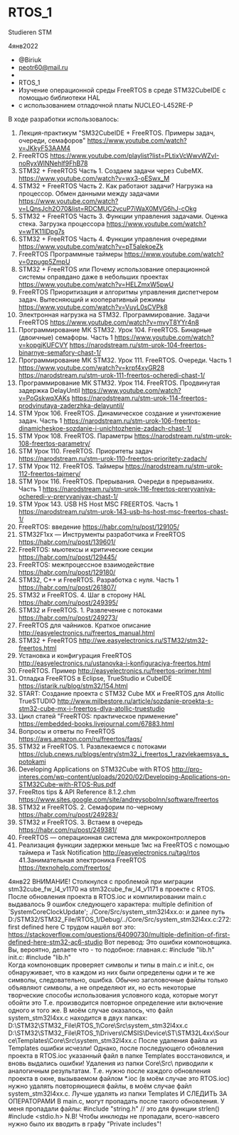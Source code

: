 # RTOS_1
 Studieren STM
 
 4янв2022
  * @Biriuk
  * peotr60@mail.ru
  *
  * RTOS_1
  * Изучение операционной среды FreeRTOS в среде STM32CubeIDE с помощью библиотеки HAL
  * с использованием отладочной платы NUCLEO-L452RE-P
  
 В ходе разработки использовалось:
 1. Лекция-практикум "SM32CubeIDE + FreeRTOS. Примеры задач, очереди, семафоров"
 https://www.youtube.com/watch?v=JKkyF53AAM4
 2. FreeRTOS
 https://www.youtube.com/playlist?list=PLtixVcWwvWZvI-noRyxWlNNehlf9FhB78
 3. STM32 + FreeRTOS Часть 1. Создаем задачи через CubeMX.
 https://www.youtube.com/watch?v=wx3-oESwx_M
 4. STM32 + FreeRTOS Часть 2. Как работают задачи? Нагрузка на процессор. Обмен данными между задачами
 https://www.youtube.com/watch?v=LQnsJch2O70&list=RDCMUC2vcuP7iWaX0MVG6hJ-cOkg
 5. STM32 + FreeRTOS Часть 3. Функции управления задачами. Оценка стека. Загрузка процессора
 https://www.youtube.com/watch?v=wTK11IDpg7s
 6. STM32 + FreeRTOS Часть 4. Функции управления очередями
 https://www.youtube.com/watch?v=pT5alekoeZk
 7. FreeRTOS Программные таймеры
 https://www.youtube.com/watch?v=0zpugp5ZmpU
 8. STM32 + FreeRTOS или Почему использование операционной системы оправдано даже в небольших проектах
 https://www.youtube.com/watch?v=HELZmxW5pwU
 9. FreeRTOS Приоритизация и алгоритмы управления диспетчером задач. Вытесняющий и кооперативный режимы
 https://www.youtube.com/watch?v=VuyL0sCVPk8
 10. Электронная нагрузка на STM32. Программирование. Задачи FreeRTOS
 https://www.youtube.com/watch?v=mvyT8YYr4n8
 11. Программирование МК STM32. Урок 104. FreeRTOS. Бинарные (двоичные) семафоры. Часть 1
 https://www.youtube.com/watch?v=kopgjKUFCVY
 https://narodstream.ru/stm-urok-104-freertos-binarnye-semafory-chast-1/
 12. Программирование МК STM32. Урок 111. FreeRTOS. Очереди. Часть 1
 https://www.youtube.com/watch?v=krpf4xyGR28
 https://narodstream.ru/stm-urok-111-freertos-ocheredi-chast-1/
 13. Программирование МК STM32. Урок 114. FreeRTOS. Продвинутая задержка DelayUntil
 https://www.youtube.com/watch?v=PoGskwqXAKs
 https://narodstream.ru/stm-urok-114-freertos-prodvinutaya-zaderzhka-delayuntil/
 14. STM Урок 106. FreeRTOS. Динамическое создание и уничтожение задач. Часть 1
 https://narodstream.ru/stm-urok-106-freertos-dinamicheskoe-sozdanie-i-unichtozhenie-zadach-chast-1/
 15. STM Урок 108. FreeRTOS. Параметры
 https://narodstream.ru/stm-urok-108-freertos-parametry/
 16. STM Урок 110. FreeRTOS. Приоритеты задач
 https://narodstream.ru/stm-urok-110-freertos-prioritety-zadach/
 17. STM Урок 112. FreeRTOS. Таймеры
 https://narodstream.ru/stm-urok-112-freertos-tajmery/
 18. STM Урок 116. FreeRTOS. Прерывания. Очереди в прерываниях. Часть 1
 https://narodstream.ru/stm-urok-116-freertos-preryvaniya-ocheredi-v-preryvaniyax-chast-1/
 19. STM Урок 143. USB HS Host MSC FREERTOS. Часть 1
 https://narodstream.ru/stm-urok-143-usb-hs-host-msc-freertos-chast-1/
 20. FreeRTOS: введение
 https://habr.com/ru/post/129105/
 21. STM32F1xx — Инструменты разработчика и FreeRTOS
 https://habr.com/ru/post/139601/
 22. FreeRTOS: мьютексы и критические секции
 https://habr.com/ru/post/129445/
 23. FreeRTOS: межпроцессное взаимодействие
 https://habr.com/ru/post/129180/
 24. STM32, C++ и FreeRTOS. Разработка с нуля. Часть 1
 https://habr.com/ru/post/261807/
 25. STM32 и FreeRTOS. 4. Шаг в сторону HAL
 https://habr.com/ru/post/249395/
 26. STM32 и FreeRTOS. 1. Развлечение с потоками
 https://habr.com/ru/post/249273/
 27. FreeRTOS для чайников. Краткое описание
 http://easyelectronics.ru/freertos_manual.html
 28. STM32 + FreeRTOS
 http://we.easyelectronics.ru/STM32/stm32-freertos.html
 29. Установка и конфигурация FreeRTOS
 http://easyelectronics.ru/ustanovka-i-konfiguraciya-freertos.html
 30. FreeRTOS. Пример
 http://easyelectronics.ru/freertos-primer.html
 31. Отладка FreeRTOS в Eclipse, TrueStudio и CubeIDE
 https://istarik.ru/blog/stm32/154.html
 32. START: Создание проекта с STM32 Cube MX и FreeRTOS для Atollic TrueSTUDIO
 http://www.milbestore.ru/article/sozdanie-proekta-s-stm32-cube-mx-i-freertos-dlya-atollic-truestudio
 33. Цикл статей "FreeRTOS: практическое применение"
 https://embedded-books.livejournal.com/67883.html
 34. Вопросы и ответы по FreeRTOS
 https://aws.amazon.com/ru/freertos/faqs/
 34. STM32 и FreeRTOS. 1. Развлекаемся с потоками
 https://club.cnews.ru/blogs/entry/stm32_i_freertos_1_razvlekaemsya_s_potokami
 35. Developing Applications on STM32Cube with RTOS
 http://pro-interes.com/wp-content/uploads/2020/02/Developing-Applications-on-STM32Cube-with-RTOS-Rus.pdf
 36. FreeRtos tips & API Reference 8.1.2.chm
 https://www.sites.google.com/site/andreysobolnn/software/freertos
 37. STM32 и FreeRTOS. 2. Семафорим по-черному
 https://habr.com/ru/post/249283/
 38. STM32 и FreeRTOS. 3. Встаем в очередь
 https://habr.com/ru/post/249381/
 39. FreeRTOS — операционная система для микроконтроллеров
 40. Реализация функции задержки меньше 1мс на FreeRTOS с помощью таймера и Task Notification
 http://easyelectronics.ru/tag/rtos
 41.Занимательная электроника FreeRTOS
 https://texnohelp.com/freertos/
 
4янв22 
ВНИМАНИЕ! 
Столкнулся с проблемой при миграции stm32cube_fw_l4_v1170 на stm32cube_fw_l4_v1171 в проекте с RTOS. После обновления проекта в RTOS.ioc и компилировании main.c выдавалось 9 ошибок следующего характера: 
multiple definition of `SystemCoreClockUpdate'; ./Core/Src/system_stm32l4xx.o: 
и далее путь D:/STM32/STM32_File/RTOS_1/Debug/../Core/Src/system_stm32l4xx.c:272: first defined here 
С трудом нашёл вот это: 
https://stackoverflow.com/questions/64090730/multiple-definition-of-first-defined-here-stm32-ac6-studio 
Вот перевод: 
Это ошибки компоновщика. Вы, вероятно, делаете что - то подобное: 
главная.c: 
#include "lib.h"  
init.c: 
#include "lib.h"  
Когда компоновщик проверяет символы и типы в main.c и init.c, он обнаруживает, что в каждом из них были определены одни и те же символы, следовательно, ошибка. Обычно заголовочные файлы только объявляют символы, а не определяют их, но есть некоторые творческие способы использования условного кода, которые могут обойти это 
Т.е. производится повторное определение или включение одного и того же. В моём случае оказалось, что файл system_stm32l4xx.c находится в двух папках: 
D:\STM32\STM32_File\RTOS_1\Core\Src\system_stm32l4xx.c 
D:\STM32\STM32_File\RTOS_1\Drivers\CMSIS\Device\ST\STM32L4xx\Source\Templates\Core\Src\system_stm32l4xx.c 
После удаления файла из Templates ошибки исчезли! Однако, после последующего обновления проекта в RTOS.ioc указанный файл в папке Templates восстановился, и вновь выдались ошибки! 
Удаления из папки Core\Src\ приводили к аналогичным результатам. 
Т.е. нужно после каждого обновления проекта в окне, вызываемом файлом *.ioc (в моём случае это RTOS.ioc) нужно удалять повторяющиеся файлы, в моём случае файл system_stm32l4xx.c. Лучше удалять из папки Templates И СЛЕДИТЬ ЗА ОПЕРАТОРАМИ В main.c, могут пропадать после такого обновления. У меня пропадали файлы: 
#include "string.h" // это для функции strlen() 
#include <stdio.h> 
N.B! Чтобы инклюды не пропадали, всего-навсего нужно было их вводить в графу "Private includes"!
